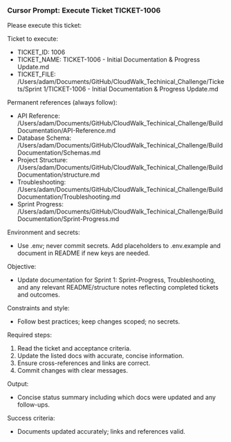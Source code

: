 ### Cursor Prompt: Execute Ticket TICKET-1006

Please execute this ticket:

Ticket to execute:
- TICKET_ID: 1006
- TICKET_NAME: TICKET-1006 - Initial Documentation & Progress Update.md
- TICKET_FILE: /Users/adam/Documents/GitHub/CloudWalk_Techinical_Challenge/Tickets/Sprint 1/TICKET-1006 - Initial Documentation & Progress Update.md

Permanent references (always follow):
- API Reference: /Users/adam/Documents/GitHub/CloudWalk_Techinical_Challenge/Build Documentation/API-Reference.md
- Database Schema: /Users/adam/Documents/GitHub/CloudWalk_Techinical_Challenge/Build Documentation/Schemas.md
- Project Structure: /Users/adam/Documents/GitHub/CloudWalk_Techinical_Challenge/Build Documentation/structure.md
- Troubleshooting: /Users/adam/Documents/GitHub/CloudWalk_Techinical_Challenge/Build Documentation/Troubleshooting.md
- Sprint Progress: /Users/adam/Documents/GitHub/CloudWalk_Techinical_Challenge/Build Documentation/Sprint-Progress.md

Environment and secrets:
- Use .env; never commit secrets. Add placeholders to .env.example and document in README if new keys are needed.

Objective:
- Update documentation for Sprint 1: Sprint-Progress, Troubleshooting, and any relevant README/structure notes reflecting completed tickets and outcomes.

Constraints and style:
- Follow best practices; keep changes scoped; no secrets.

Required steps:
1) Read the ticket and acceptance criteria.
2) Update the listed docs with accurate, concise information.
3) Ensure cross-references and links are correct.
4) Commit changes with clear messages.

Output:
- Concise status summary including which docs were updated and any follow-ups.

Success criteria:
- Documents updated accurately; links and references valid. 